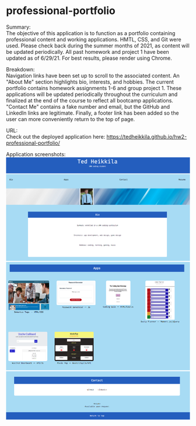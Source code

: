 # professional-portfolio

Summary: 
<br>
The objective of this application is to function as a portfolio containing professional content and working applications. HMTL, CSS, and Git were used. Please check back during the summer months of 2021, as content will be updated periodically. All past homework and project 1 have been updated as of 6/29/21. For best results, please render using Chrome.

Breakdown: 
<br>
Navigation links have been set up to scroll to the associated content. An "About Me" section highlights bio, interests, and hobbies. The current portfolio contains homework assignments 1-6 and group project 1. These applications will be updated periodically throughout the curriculum and finalized at the end of the course to reflect all bootcamp applications. "Contact Me" contains a fake number and email, but the GitHub and LinkedIn links are legitimate. Finally, a footer link has been added so the user can more conveniently return to the top of page.

URL:
<br>
Check out the deployed application here: https://tedheikkila.github.io/hw2-professional-portfolio/

Application screenshots:
<br>
<img src="./images/hw2-top.png" width="600" /> 
<img src="./images/hw2-middle.png" width="600" /> 
<img src="./images/hw2-bottom.png" width="600" /> 


 